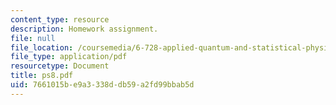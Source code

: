 ```yaml
---
content_type: resource
description: Homework assignment.
file: null
file_location: /coursemedia/6-728-applied-quantum-and-statistical-physics-fall-2006/7661015be9a3338ddb59a2fd99bbab5d_ps8.pdf
file_type: application/pdf
resourcetype: Document
title: ps8.pdf
uid: 7661015b-e9a3-338d-db59-a2fd99bbab5d
---
```

